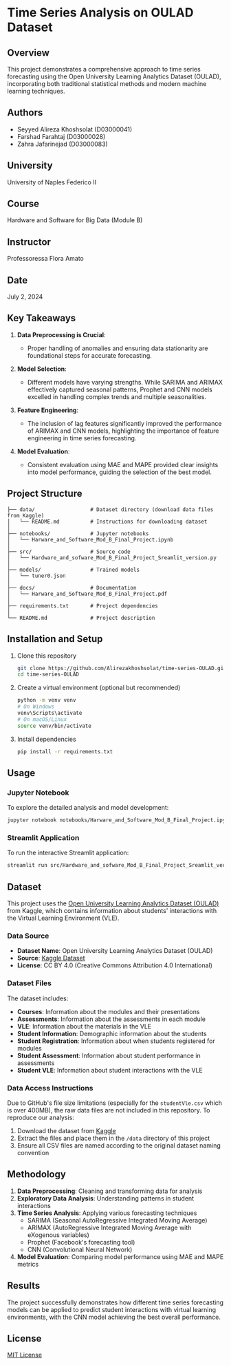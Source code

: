 # Time Series Analysis on OULAD Dataset

## Overview

This project demonstrates a comprehensive approach to time series forecasting using the Open University Learning Analytics Dataset (OULAD), incorporating both traditional statistical methods and modern machine learning techniques.

## Authors
- Seyyed Alireza Khoshsolat (D03000041)
- Farshad Farahtaj (D03000028)
- Zahra Jafarinejad (D03000083)

## University
University of Naples Federico II

## Course
Hardware and Software for Big Data (Module B)

## Instructor
Professoressa Flora Amato

## Date
July 2, 2024

## Key Takeaways

1. **Data Preprocessing is Crucial**:
   - Proper handling of anomalies and ensuring data stationarity are foundational steps for accurate forecasting.

2. **Model Selection**:
   - Different models have varying strengths. While SARIMA and ARIMAX effectively captured seasonal patterns, Prophet and CNN models excelled in handling complex trends and multiple seasonalities.

3. **Feature Engineering**:
   - The inclusion of lag features significantly improved the performance of ARIMAX and CNN models, highlighting the importance of feature engineering in time series forecasting.

4. **Model Evaluation**:
   - Consistent evaluation using MAE and MAPE provided clear insights into model performance, guiding the selection of the best model.

## Project Structure

```
├── data/                  # Dataset directory (download data files from Kaggle)
│   └── README.md          # Instructions for downloading dataset
│
├── notebooks/             # Jupyter notebooks
│   └── Harware_and_Software_Mod_B_Final_Project.ipynb
│
├── src/                   # Source code
│   └── Hardware_and_sofware_Mod_B_Final_Project_Sreamlit_version.py
│
├── models/                # Trained models
│   └── tuner0.json
│
├── docs/                  # Documentation
│   └── Harware_and_Software_Mod_B_Final_Project.pdf
│
├── requirements.txt       # Project dependencies
│
└── README.md              # Project description
```

## Installation and Setup

1. Clone this repository
   ```bash
   git clone https://github.com/Alirezakhoshsolat/time-series-OULAD.git
   cd time-series-OULAD
   ```

2. Create a virtual environment (optional but recommended)
   ```bash
   python -m venv venv
   # On Windows
   venv\Scripts\activate
   # On macOS/Linux
   source venv/bin/activate
   ```

3. Install dependencies
   ```bash
   pip install -r requirements.txt
   ```

## Usage

### Jupyter Notebook

To explore the detailed analysis and model development:

```bash
jupyter notebook notebooks/Harware_and_Software_Mod_B_Final_Project.ipynb
```

### Streamlit Application

To run the interactive Streamlit application:

```bash
streamlit run src/Hardware_and_sofware_Mod_B_Final_Project_Sreamlit_version.py
```

## Dataset

This project uses the [Open University Learning Analytics Dataset (OULAD)](https://www.kaggle.com/datasets/anlgrbz/student-demographics-online-education-dataoulad) from Kaggle, which contains information about students' interactions with the Virtual Learning Environment (VLE).

### Data Source
- **Dataset Name**: Open University Learning Analytics Dataset (OULAD)
- **Source**: [Kaggle Dataset](https://www.kaggle.com/datasets/anlgrbz/student-demographics-online-education-dataoulad)
- **License**: CC BY 4.0 (Creative Commons Attribution 4.0 International)

### Dataset Files
The dataset includes:
- **Courses**: Information about the modules and their presentations
- **Assessments**: Information about the assessments in each module
- **VLE**: Information about the materials in the VLE
- **Student Information**: Demographic information about the students
- **Student Registration**: Information about when students registered for modules
- **Student Assessment**: Information about student performance in assessments
- **Student VLE**: Information about student interactions with the VLE

### Data Access Instructions
Due to GitHub's file size limitations (especially for the `studentVle.csv` which is over 400MB), the raw data files are not included in this repository. To reproduce our analysis:

1. Download the dataset from [Kaggle](https://www.kaggle.com/datasets/anlgrbz/student-demographics-online-education-dataoulad)
2. Extract the files and place them in the `/data` directory of this project
3. Ensure all CSV files are named according to the original dataset naming convention

## Methodology

1. **Data Preprocessing**: Cleaning and transforming data for analysis
2. **Exploratory Data Analysis**: Understanding patterns in student interactions
3. **Time Series Analysis**: Applying various forecasting techniques
   - SARIMA (Seasonal AutoRegressive Integrated Moving Average)
   - ARIMAX (AutoRegressive Integrated Moving Average with eXogenous variables)
   - Prophet (Facebook's forecasting tool)
   - CNN (Convolutional Neural Network)
4. **Model Evaluation**: Comparing model performance using MAE and MAPE metrics

## Results

The project successfully demonstrates how different time series forecasting models can be applied to predict student interactions with virtual learning environments, with the CNN model achieving the best overall performance.

## License

[MIT License](LICENSE)
